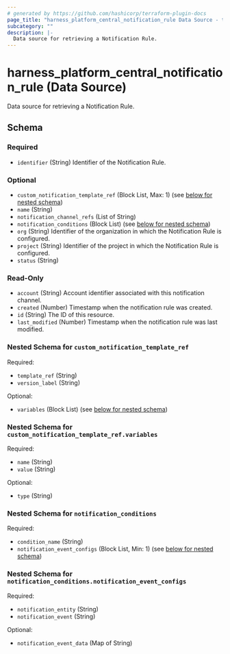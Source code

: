 ```yaml
---
# generated by https://github.com/hashicorp/terraform-plugin-docs
page_title: "harness_platform_central_notification_rule Data Source - terraform-provider-harness"
subcategory: ""
description: |-
  Data source for retrieving a Notification Rule.
---
```


# harness_platform_central_notification_rule (Data Source)

Data source for retrieving a Notification Rule.



<!-- schema generated by tfplugindocs -->
## Schema

### Required

- `identifier` (String) Identifier of the Notification Rule.

### Optional

- `custom_notification_template_ref` (Block List, Max: 1) (see [below for nested schema](#nestedblock--custom_notification_template_ref))
- `name` (String)
- `notification_channel_refs` (List of String)
- `notification_conditions` (Block List) (see [below for nested schema](#nestedblock--notification_conditions))
- `org` (String) Identifier of the organization in which the Notification Rule is configured.
- `project` (String) Identifier of the project in which the Notification Rule is configured.
- `status` (String)

### Read-Only

- `account` (String) Account identifier associated with this notification channel.
- `created` (Number) Timestamp when the notification rule was created.
- `id` (String) The ID of this resource.
- `last_modified` (Number) Timestamp when the notification rule was last modified.

<a id="nestedblock--custom_notification_template_ref"></a>
### Nested Schema for `custom_notification_template_ref`

Required:

- `template_ref` (String)
- `version_label` (String)

Optional:

- `variables` (Block List) (see [below for nested schema](#nestedblock--custom_notification_template_ref--variables))

<a id="nestedblock--custom_notification_template_ref--variables"></a>
### Nested Schema for `custom_notification_template_ref.variables`

Required:

- `name` (String)
- `value` (String)

Optional:

- `type` (String)



<a id="nestedblock--notification_conditions"></a>
### Nested Schema for `notification_conditions`

Required:

- `condition_name` (String)
- `notification_event_configs` (Block List, Min: 1) (see [below for nested schema](#nestedblock--notification_conditions--notification_event_configs))

<a id="nestedblock--notification_conditions--notification_event_configs"></a>
### Nested Schema for `notification_conditions.notification_event_configs`

Required:

- `notification_entity` (String)
- `notification_event` (String)

Optional:

- `notification_event_data` (Map of String)

